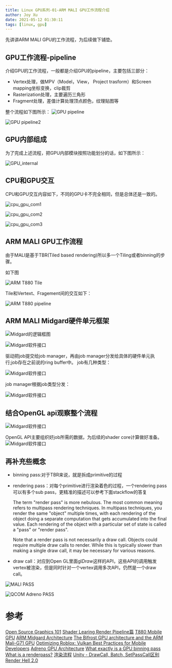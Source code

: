 ```yaml
---
title: Linux GPU系列-01-ARM MALI GPU工作流程介绍
author: Joy Xu
date: 2021-05-12 01:30:11
tags: [linux, gpu]
---
```


先讲讲ARM MALI GPU的工作流程，为后续做下铺垫。

## GPU工作流程-pipeline

介绍GPU的工作流程，一般都是介绍GPU的pipeline，主要包括三部分：
* Vertex处理，做MPV（Model，View， Project trasform）和Screen mapping坐标变换，clip裁剪
* Rasterization处理，主要遍历三角形
* Fragment处理，差值计算处理顶点颜色，纹理贴图等

整个流程如下图所示：
![GPU pipeline](/images/gpu_pipeline.png)

![GPU pipeline2](/images/gpu_pipeline2.png)

## GPU内部组成

为了完成上述流程，把GPU内部模块按照功能划分的话，如下图所示：

![GPU_internal](/images/internal.png)

## CPU和GPU交互

CPU和GPU交互内容如下，不同的GPU卡不完全相同，但是总体还是一致的。

![cpu_gpu_com1](/images/cpu_gpu_com1.png)

![cpu_gpu_com2](/images/cpu_gpu_com2.png)

![cpu_gpu_com3](/images/cpu_gpu_com3.png)

## ARM MALI GPU工作流程

由于MALI是基于TBR(Tiled based rendering)所以多一个Tiling或者binning的步骤。

如下图

![ARM T880 Tile](/images/t880_tile.png)

Tile和Vertext、Fragement间的交互如下：

![ARM T880 pipeline](/images/t880_pipeline.png)

## ARM MALI Midgard硬件单元框架

![Midgard的逻辑框图](/images/mali_midgard_blocks.png)

![Midgard软件接口](/images/mali_midgard_jobs_interface.png)

驱动把job提交给job manager，再由job manager分发给具体的硬件单元执行;job存在之前说的ring buffer中。
job有几种类型：

![Midgard软件接口](/images/mali_midgard_jobs.png)

job manager根据job类型分发：

![Midgard软件接口](/images/mali_midgard_job_dispatch.png)

## 结合OpenGL api观察整个流程

![Midgard软件接口](/images/mali_midgard_opengl.png)

OpenGL API主要组织好job所需的数据，为后续的shader core计算做好准备。
![Midgard软件接口](/images/mali_midgard_opengl_driver.png)

## 再补充些概念

* binning pass:对于TBR来说，就是拆成primitive的过程
* rendering pass：对每个primitive进行渲染着色的过程，一个rendering pass可以有多个sub pass，更精准的描述可以参考下面stackflow的答复

	The term "render pass" is more nebulous. The most common meaning refers to multipass rendering techniques.
	In multipass techniques, you render the same "object" multiple times, with each rendering of the object doing
	a separate computation that gets accumulated into the final value. Each rendering of the object with a particular
	set of state is called a "pass" or "render pass".

	Note that a render pass is not necessarily a draw call. Objects could require multiple draw calls to render.
	While this is typically slower than making a single draw call, it may be necessary for various reasons.

* draw call：对应到Open GL里面gl*Draw*这样的API，这些API的调用触发vertex被渲染，但是同时针对一个vertex调用多次API，仍然是一个draw call。

![MALI PASS](/images/mali_pass.png)

![QCOM Adreno PASS](/images/adreno_pass.png)

# 参考

[Open Source Graphics 101](https://elinux.org/images/4/42/Elce-2019-gfx-101-boris.pdf)
[Shader Learing Render Pipeline篇](https://hushengstudent.blog.csdn.net/article/details/59122183)
[T880 Mobile GPU](https://pdfs.semanticscholar.org/6eea/4efe677304b6c77008e15d34ac39f1164e9e.pdf)
[ARM Midgard Architecture](https://fileadmin.cs.lth.se/cs/Education/EDAN35/guestLectures/ARM-Mali.pdf)
[The Bifrost GPU architecture and the ARM Mali-G71 GPU](https://old.hotchips.org/wp-content/uploads/hc_archives/hc28/HC28.22-Monday-Epub/HC28.22.10-GPU-HPC-Epub/HC28.22.110-Bifrost-JemDavies-ARM-v04-9.pdf)
[Optimizing Roblox: Vulkan Best Practices for Mobile Developers](https://zeux.io/data/gdc2020_arm.pdf)
[Adreno GPU Architecture](https://blog.csdn.net/Q1302182594/article/details/82767719)
[What exactly is a GPU binning pass](https://stackoverflow.com/questions/34196144/what-exactly-is-a-gpu-binning-pass)
[What is a renderpass?](https://stackoverflow.com/questions/34382340/what-is-a-renderpass)
[渲染流程](https://www.cnblogs.com/llstart-new0201/p/11949743.html)
[Unity - DrawCall, Batch, SetPassCall区别](https://blog.csdn.net/linjf520/article/details/113702206?spm=1001.2014.3001.5501)
[Render Hell 2.0](http://simonschreibt.de/gat/renderhell/)
